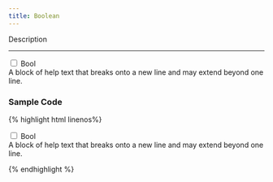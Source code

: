 ```yaml
---
title: Boolean
---
```


Description

**********

<form class="form-horizontal bh--form-example">
  <!-- A field and all related tags and content are wrapped in a form group element. -->
  <div class="form-group bh--form-bool">
    <!-- Labels and fields are still column classes so that they are left aligned and reflow on smaller screens. -->
    <div class="col-sm-8 col-sm-offset-2">
      <div class="checkbox">
      <label>
        <input type="checkbox" id="blankCheckbox" value="option1" aria-label="..."> Bool
      </label>
      </div>
      <span class="help-block">A block of help text that breaks onto a new line and may extend beyond one line.</span>
    </div>
  </div>
</form>

### Sample Code

{% highlight html linenos%}

<div class="form-group bh--form-bool">
  <!-- Checkboxes need an offset since the label is displayed to the right of the checkbox rather than to the left of the field. -->
  <div class="col-sm-8 col-sm-offset-2">
    <!-- The bool field is wrapped in a div with the class checkbox. -->
    <div class="checkbox">
      <label>
        <!-- The input is included inside the label tag. -->
        <input type="checkbox" id="blankCheckbox" value="option1"> Bool
      </label>
    </div>
    <!-- You may include help text. -->
    <span class="help-block">A block of help text that breaks onto a new line and may extend beyond one line.</span>
  </div>
</div>

{% endhighlight %}
